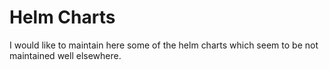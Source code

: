 # Helm Charts

I would like to maintain here some of the helm charts which seem to be not maintained well elsewhere.
